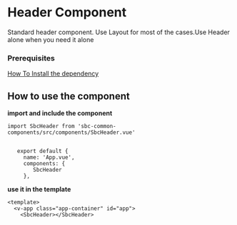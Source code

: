# Header Component

Standard header component.
Use Layout for most of the cases.Use Header alone when you need it alone
### Prerequisites

 [How To Install the dependency](../install/README.md) 


 
## How to use the component

**import and include the component**

```
import SbcHeader from 'sbc-common-components/src/components/SbcHeader.vue'
   
   
   export default {
     name: 'App.vue',
     components: {
        SbcHeader
     },
 ```
 
 **use it in the template**


```
<template>
  <v-app class="app-container" id="app">
    <SbcHeader></SbcHeader>
```

